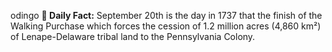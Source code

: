 odingo
**<b>📌 Daily Fact:</b>** September 20th is the day in 1737 that the finish of the Walking Purchase which forces the cession of 1.2 million acres (4,860 km²) of Lenape-Delaware tribal land to the Pennsylvania Colony.
